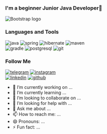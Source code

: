 ### I'm a beginner Junior Java Developer👋
![Bootstrap logo](https://catherineasquithgallery.com/uploads/posts/2021-02/1612682583_87-p-zelenii-minimalistichnii-fon-150.png)
### Languages and Tools
![java](https://img.shields.io/badge/-java-090909?style=for-the-badge&logo=Java&logoColor=00bfff) ![spring](https://img.shields.io/badge/-spring-090909?style=for-the-badge&logo=spring&logoColor=76ff7a) ![hibernate](https://img.shields.io/badge/-hibernate-090909?style=for-the-badge&logo=hibernate&logoColor=cccc00) ![maven](https://img.shields.io/badge/-maven-090909?style=for-the-badge&logo=maven&logoColor=00bfff)
</br>
![gradle](https://img.shields.io/badge/-Gradle-090909?style=for-the-badge&logo=gradle&logoColor=76ff7a) ![postgresql](https://img.shields.io/badge/-postgresql-090909?style=for-the-badge&logo=postgresql&logoColor=00bfff) ![git](https://img.shields.io/badge/-git-090909?style=for-the-badge&logo=git&logoColor=ff6800)

### Follow Me
[![telegram](https://img.shields.io/badge/-telegram-090909?style=for-the-badge&logo=telegram&logoColor=ff6800)](t.metanirzum) [![instagram](https://img.shields.io/badge/-instagram-090909?style=for-the-badge&logo=instagram&logoColor=ff4040)](httpswww.instagram.comtanirzum)
</br>
[![linkedin](https://img.shields.io/badge/-linkedin-090909?style=for-the-badge&logo=linkedin&logoColor=42aaff)](httplinkedin.comintanirbergen-zamanbek-0a1392205) [![github](https://img.shields.io/badge/-github-090909?style=for-the-badge&logo=github&logoColor=464531)](httpsgithub.comTanirzum)

- 🔭 I’m currently working on ...
- 🌱 I’m currently learning ...
- 👯 I’m looking to collaborate on ...
- 🤔 I’m looking for help with ...
- 💬 Ask me about ...
- 📫 How to reach me: ...
- 😄 Pronouns: ...
- ⚡ Fun fact: ...
